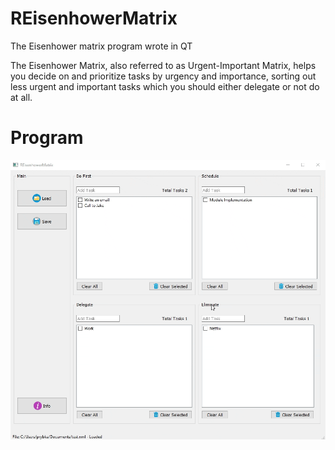 # REisenhowerMatrix

The Eisenhower matrix program wrote in QT

The Eisenhower Matrix, also referred to as Urgent-Important Matrix, helps you decide on and prioritize tasks by urgency and importance, sorting out less urgent and important tasks which you should either delegate or not do at all.

# Program

![image info](./Misc/app_working.gif)


